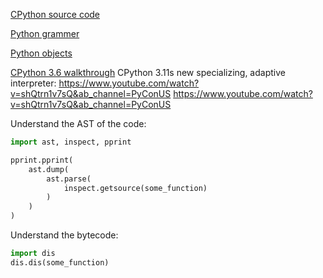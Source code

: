 [CPython source code](https://github.com/python/cpython)

[Python grammer](https://github.com/python/cpython/blob/main/Grammar)

[Python objects](https://github.com/python/cpython/tree/main/Objects)


[CPython 3.6 walkthrough](https://leanpub.com/insidethepythonvirtualmachine/read)
CPython 3.11s new specializing, adaptive interpreter:
https://www.youtube.com/watch?v=shQtrn1v7sQ&ab_channel=PyConUS
https://www.youtube.com/watch?v=shQtrn1v7sQ&ab_channel=PyConUS


Understand the AST of the code:

```python
import ast, inspect, pprint

pprint.pprint(
    ast.dump(
        ast.parse(
            inspect.getsource(some_function)
        )
    )
)
```

Understand the bytecode:

```python
import dis
dis.dis(some_function)
```